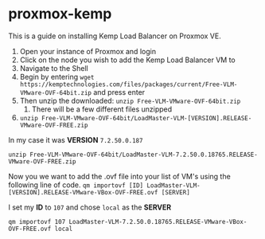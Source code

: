 # proxmox-kemp
This is a guide on installing Kemp Load Balancer on Proxmox VE.

1. Open your instance of Proxmox and login
2. Click on the node you wish to add the Kemp Load Balancer VM to
3. Navigate to the Shell
4. Begin by entering `wget https://kemptechnologies.com/files/packages/current/Free-VLM-VMware-OVF-64bit.zip` and press enter
5. Then unzip the downloaded: `unzip Free-VLM-VMware-OVF-64bit.zip`
    1. There will be a few different files unzipped 
7. `unzip Free-VLM-VMware-OVF-64bit/LoadMaster-VLM-[VERSION].RELEASE-VMware-OVF-FREE.zip`

In my case it was **VERSION** `7.2.50.0.187`
```
unzip Free-VLM-VMware-OVF-64bit/LoadMaster-VLM-7.2.50.0.18765.RELEASE-VMware-OVF-FREE.zip
```

Now you we want to add the .ovf file into your list of VM's using the following line of code. `qm importovf [ID] LoadMaster-VLM-[VERSION].RELEASE-VMware-VBox-OVF-FREE.ovf [SERVER]`

I set my **ID** to `107` and chose `local` as the **SERVER**
```
qm importovf 107 LoadMaster-VLM-7.2.50.0.18765.RELEASE-VMware-VBox-OVF-FREE.ovf local
```







